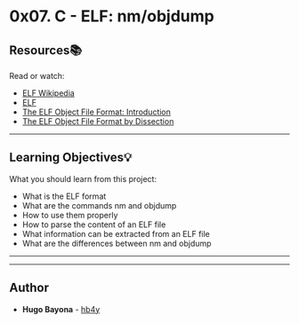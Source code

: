 # 0x07. C - ELF: nm/objdump

## Resources:books:
Read or watch:
* [ELF Wikipedia](https://intranet.hbtn.io/rltoken/EGQXAYu-f5KmrPgfdOdCSA)
* [ELF ](https://intranet.hbtn.io/rltoken/o63XRe2i4sKvuUG0QfDrRA)
* [The ELF Object File Format: Introduction](https://intranet.hbtn.io/rltoken/EUoeJAxC5EZ9QA0r7SzPTw)
* [The ELF Object File Format by Dissection](https://intranet.hbtn.io/rltoken/NR28sZsCKFBXK8WcvEhsIQ)

---
## Learning Objectives:bulb:
What you should learn from this project:

* What is the ELF format
* What are the commands nm and objdump
* How to use them properly
* How to parse the content of an ELF file
* What information can be extracted from an ELF file
* What are the differences between nm and objdump

---
---

## Author
* **Hugo Bayona** - [hb4y](https://github.com/hb4y)